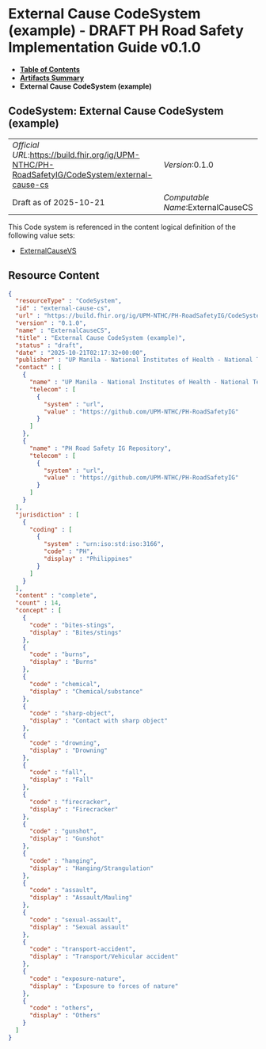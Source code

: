 # External Cause CodeSystem (example) - DRAFT PH Road Safety Implementation Guide v0.1.0

* [**Table of Contents**](toc.md)
* [**Artifacts Summary**](artifacts.md)
* **External Cause CodeSystem (example)**

## CodeSystem: External Cause CodeSystem (example) 

| | |
| :--- | :--- |
| *Official URL*:https://build.fhir.org/ig/UPM-NTHC/PH-RoadSafetyIG/CodeSystem/external-cause-cs | *Version*:0.1.0 |
| Draft as of 2025-10-21 | *Computable Name*:ExternalCauseCS |

 This Code system is referenced in the content logical definition of the following value sets: 

* [ExternalCauseVS](ValueSet-external-cause-vs.md)



## Resource Content

```json
{
  "resourceType" : "CodeSystem",
  "id" : "external-cause-cs",
  "url" : "https://build.fhir.org/ig/UPM-NTHC/PH-RoadSafetyIG/CodeSystem/external-cause-cs",
  "version" : "0.1.0",
  "name" : "ExternalCauseCS",
  "title" : "External Cause CodeSystem (example)",
  "status" : "draft",
  "date" : "2025-10-21T02:17:32+00:00",
  "publisher" : "UP Manila - National Institutes of Health - National Telehealth Center",
  "contact" : [
    {
      "name" : "UP Manila - National Institutes of Health - National Telehealth Center",
      "telecom" : [
        {
          "system" : "url",
          "value" : "https://github.com/UPM-NTHC/PH-RoadSafetyIG"
        }
      ]
    },
    {
      "name" : "PH Road Safety IG Repository",
      "telecom" : [
        {
          "system" : "url",
          "value" : "https://github.com/UPM-NTHC/PH-RoadSafetyIG"
        }
      ]
    }
  ],
  "jurisdiction" : [
    {
      "coding" : [
        {
          "system" : "urn:iso:std:iso:3166",
          "code" : "PH",
          "display" : "Philippines"
        }
      ]
    }
  ],
  "content" : "complete",
  "count" : 14,
  "concept" : [
    {
      "code" : "bites-stings",
      "display" : "Bites/stings"
    },
    {
      "code" : "burns",
      "display" : "Burns"
    },
    {
      "code" : "chemical",
      "display" : "Chemical/substance"
    },
    {
      "code" : "sharp-object",
      "display" : "Contact with sharp object"
    },
    {
      "code" : "drowning",
      "display" : "Drowning"
    },
    {
      "code" : "fall",
      "display" : "Fall"
    },
    {
      "code" : "firecracker",
      "display" : "Firecracker"
    },
    {
      "code" : "gunshot",
      "display" : "Gunshot"
    },
    {
      "code" : "hanging",
      "display" : "Hanging/Strangulation"
    },
    {
      "code" : "assault",
      "display" : "Assault/Mauling"
    },
    {
      "code" : "sexual-assault",
      "display" : "Sexual assault"
    },
    {
      "code" : "transport-accident",
      "display" : "Transport/Vehicular accident"
    },
    {
      "code" : "exposure-nature",
      "display" : "Exposure to forces of nature"
    },
    {
      "code" : "others",
      "display" : "Others"
    }
  ]
}

```

